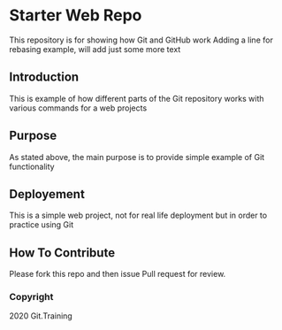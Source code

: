 # Starter Web Repo

This repository is for showing how Git and GitHub work
Adding a line for rebasing example, will add just some more text

## Introduction 
This is example of how different parts of the Git repository works with various commands for a web projects 

## Purpose

As stated above, the main purpose is to provide simple example of Git functionality  

## Deployement 
This is a simple web project, not for real life deployment but in order to practice using Git  

## How To Contribute
Please fork this repo and then issue Pull request for review.

### Copyright
2020 Git.Training